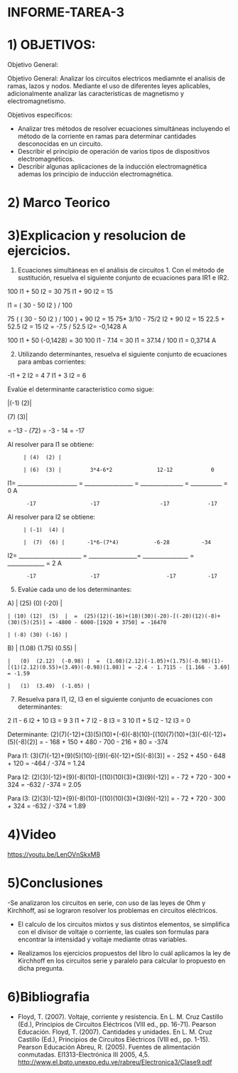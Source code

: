 # INFORME-TAREA-3

# 1) OBJETIVOS:

Objetivo General:

Objetivo General: Analizar los circuitos electricos mediamnte el analisis de ramas, lazos y nodos. Mediante el uso de diferentes leyes aplicables, adicionalmente analizar las caracteristicas de magnetismo y electromagnetismo.

Objetivos específicos:

-	Analizar tres métodos de resolver ecuaciones simultáneas incluyendo el método de la corriente en ramas para determinar cantidades desconocidas en un circuito.
-	Describir el principio de operación de varios tipos de dispositivos electromagnéticos.
-	Describir algunas aplicaciones de la inducción electromagnética ademas los principio de inducción electromagnética.
# 2) Marco Teorico




# 3)Explicacion y resolucion de ejercicios.

1. Ecuaciones simultáneas en el análisis de circuitos 1. Con el método de sustitución, resuelva el siguiente conjunto de ecuaciones para IR1 e IR2.

100 I1 + 50 I2 = 30 
75 I1 + 90 I2 = 15

I1 = ( 30 - 50 I2 ) / 100

75 ( ( 30 - 50 I2 ) / 100 ) + 90 I2 = 15
75* 3/10 - 75/2 I2 + 90 I2 = 15
22.5 + 52.5 I2 = 15
I2 = -7.5 / 52.5
I2= -0,1428 A


100 I1 + 50 (-0,1428) = 30 
100 I1 - 7.14 = 30
I1 = 37.14 / 100
I1 = 0,3714 A


2. Utilizando determinantes, resuelva el siguiente conjunto de ecuaciones para ambas corrientes:

-I1 + 2 I2 = 4 
7 I1 + 3 I2 = 6

Evalúe el determinante característico como sigue:

|(-1) (2)|  
                
  (7) (3)|
  
  
 = -1*3 - (7*2) = -3 - 14 = -17
  

Al resolver para I1 se obtiene:

         | (4)  (2) |
        
         | (6)  (3) |         3*4-6*2              12-12            0 
       
 I1=   _____________________  =  _________________  =   _______________  =  ___________ = 0 A
 
          -17                 -17                   -17            -17
          
Al resolver para I2 se obtiene:

         | (-1)  (4) |
       
         |  (7)  (6) |       -1*6-(7*4)           -6-28          -34
       
 I2=  ______________________ = _________________= ________________ = _____________ = 2 A
 
          -17                 -17                     -17          -17            
          
5. Evalúe cada uno de los determinantes:


A) | (25) (0)  (-20) |     

    | (10) (12)  (5)  |  =  (25)(12)(-16)+(10)(30)(-20)-[(-20)(12)(-8)+(30)(5)(25)] = -4800 - 6000-[1920 + 3750] = -16470
   
    | (-8) (30) (-16) |
   
   
B) | (1.08) (1.75)  (0.55)  |

    |   (0)  (2.12)  (-0.98) |  =  (1.08)(2.12)(-1.05)+(1.75)(-0.98)(1)-[(1)(2.12)(0.55)+(3.49)(-0.98)(1.08)] = -2.4 - 1.7115 - [1.166 - 3.69] = -1.59
   
    |   (1)  (3.49)  (-1.05) |
    
    
7. Resuelva para I1, I2, I3 en el siguiente conjunto de ecuaciones con determinantes:

 2 I1 - 6 I2 + 10 I3 = 9
 3 I1 + 7 I2 - 8 I3 = 3
 10 I1 + 5 I2 - 12 I3 = 0
 
 Determinante:
 (2)(7)(-12)+(3)(5)(10)+(-6)(-8)(10)-[(10)(7)(10)+(3)(-6)(-12)+(5)(-8)(2)] = - 168 + 150 + 480 - 700 - 216 + 80 = -374

Para I1:
(3)(7)(-12)+(9)(5)(10)-[(9)(-6)(-12)+(5)(-8)(3)] = - 252 + 450 - 648 + 120 = -464 / -374 = 1.24

Para I2:
(2)(3)(-12)+(9)(-8)(10)-[(10)(10)(3)+(3)(9)(-12)] = - 72 + 720 - 300 + 324 = -632 / -374 = 2.05

Para I3:
(2)(3)(-12)+(9)(-8)(10)-[(10)(10)(3)+(3)(9)(-12)] = - 72 + 720 - 300 + 324 = -632 / -374 = 1.89
 
# 4)Video

https://youtu.be/LenOVnSkxM8

# 5)Conclusiones

-Se analizaron los circuitos en serie, con uso de las leyes de Ohm y Kirchhoff, así se lograron resolver los problemas en circuitos eléctricos.

- El calculo de los circuitos mixtos y sus distintos elementos, se simplifica con el divisor de voltaje o corriente, las cuales son formulas para encontrar la intensidad y voltaje mediante otras variables.

- Realizamos los ejercicios propuestos del libro lo cuál aplicamos la ley de Kirchhoff en los circuitos serie y paralelo para calcular lo propuesto en dicha pregunta.

# 6)Bibliografia

- Floyd, T. (2007). Voltaje, corriente y resistencia. En L. M. Cruz Castillo (Ed.), Principios de Circuitos Eléctricos (VIII ed., pp. 16-71). Pearson Educación. Floyd, T. (2007). Cantidades y unidades. En L. M. Cruz Castillo (Ed.), Principios de Circuitos Eléctricos (VIII ed., pp. 1-15). Pearson Educación Abreu, R. (2005). Fuentes de alimentación conmutadas. El1313-Electrónica III 2005, 4,5. http://www.el.bqto.unexpo.edu.ve/rabreu/Electronica3/Clase9.pdf

